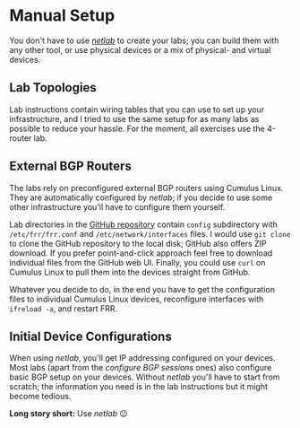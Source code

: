 # Manual Setup

You don't have to use _[netlab](https://netlab.tools)_ to create your labs; you can build them with any other tool, or use physical devices or a mix of physical- and virtual devices.

## Lab Topologies

Lab instructions contain wiring tables that you can use to set up your infrastructure, and I tried to use the same setup for as many labs as possible to reduce your hassle. For the moment, all exercises use the 4-router lab.

## External BGP Routers

The labs rely on preconfigured external BGP routers using Cumulus Linux. They are automatically configured by _netlab_; if you decide to use some other infrastructure you'll have to configure them yourself.

Lab directories in the [GitHub repository](https://github.com/bgplab/bgplab) contain `config` subdirectory with `/etc/frr/frr.conf` and `/etc/network/interfaces` files. I would use `git clone` to clone the GitHub repository to the local disk; GitHub also offers ZIP download. If you prefer point-and-click approach feel free to download individual files from the GitHub web UI. Finally, you could use `curl` on Cumulus Linux to pull them into the devices straight from GitHub.

Whatever you decide to do, in the end you have to get the configuration files to individual Cumulus Linux devices, reconfigure interfaces with `ifreload -a`, and restart FRR.

## Initial Device Configurations

When using _netlab_, you'll get IP addressing configured on your devices. Most labs (apart from the _configure BGP sessions_ ones) also configure basic BGP setup on your devices. Without _netlab_ you'll have to start from scratch; the information you need is in the lab instructions but it might become tedious.

**Long story short:** Use *netlab* 😉